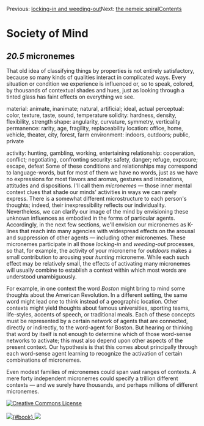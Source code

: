 <div class="chapnav">

<span class="prev">Previous: [locking-in and
weeding-out](./som-20.4.html)</span><span class="next">Next: [the nemeic
spiral](./som-20.6.html)</span><span
class="contents">[Contents](index.html)</span>
<div class="titlebar">

Society of Mind
===============

</div>

</div>

*20.5* micronemes
-----------------

That old idea of classifying things by properties is not entirely
satisfactory, because so many kinds of qualities interact in complicated
ways. Every situation or condition we experience is influenced or, so to
speak, colored, by thousands of contextual shades and hues, just as
looking through a tinted glass has faint effects on everything we see.

material: animate, inanimate; natural, artificial; ideal, actual
perceptual: color, texture, taste, sound, temperature solidity:
hardness, density, flexibility, strength shape: angularity, curvature,
symmetry, verticality permanence: rarity, age, fragility, replaceability
location: office, home, vehicle, theater, city, forest, farm
environment: indoors, outdoors; public, private

activity: hunting, gambling, working, entertaining relationship:
cooperation, conflict; negotiating, confronting security: safety,
danger; refuge, exposure; escape, defeat Some of these conditions and
relationships may correspond to language-words, but for most of them we
have no words, just as we have no expressions for most flavors and
aromas, gestures and intonations, attitudes and dispositions. I'll call
them *micronemes* — those inner mental context clues that shade our
minds' activities in ways we can rarely express. There is a somewhat
different microstructure to each person's thoughts; indeed, their
inexpressibility reflects our individuality. Nevertheless, we can
clarify our image of the mind by envisioning these unknown influences as
embodied in the forms of particular agents. Accordingly, in the next few
sections, we'll envision our micronemes as K-lines that reach into many
agencies with widespread effects on the arousal and suppression of other
agents — including other micronemes. These micronemes participate in all
those *locking-in* and *weeding-out* processes, so that, for example,
the activity of your microneme for *outdoors* makes a small contribution
to arousing your *hunting* microneme. While each such effect may be
relatively small, the effects of activating many micronemes will usually
combine to establish a context within which most words are understood
unambiguously.

For example, in one context the word *Boston* might bring to mind some
thoughts about the American Revolution. In a different setting, the same
word might lead one to think instead of a geographic location. Other
contexts might yield thoughts about famous universities, sporting teams,
life-styles, accents of speech, or traditional meals. Each of these
concepts must be represented by a certain network of agents that are
connected, directly or indirectly, to the word-agent for Boston. But
hearing or thinking that word by itself is not enough to determine which
of those word-sense networks to activate; this must also depend upon
other aspects of the present context. Our hypothesis is that this comes
about principally through each word-sense agent learning to recognize
the activation of certain combinations of micronemes.

Even modest families of micronemes could span vast ranges of contexts. A
mere forty independent micronemes could specify a trillion different
contexts — and we surely have thousands, and perhaps millions of
different micronemes.

<div class="footer">

[![Creative Commons
License](http://i.creativecommons.org/l/by-nc-sa/3.0/80x15.png)](http://creativecommons.org/licenses/by-nc-sa/3.0/deed.en_US)\
\
[![](./images/som_book.jpeg){#book}
![](./images/a_logo_17.gif)](http://www.amazon.com/gp/product/0671657135?ie=UTF8&camp=1789&creativeASIN=0671657135&linkCode=xm2&tag=marvinminsky)

</div>
